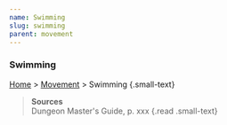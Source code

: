 ```yaml
---
name: Swimming
slug: swimming
parent: movement
---
```

### Swimming
[Home](dm-operations-center) > [Movement](movement) > Swimming {.small-text}



> **Sources** <br/>
> Dungeon Master's Guide, p. xxx
{.read .small-text}
